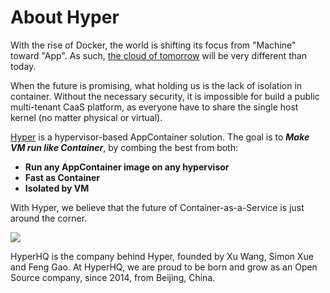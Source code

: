 # About Hyper

With the rise of Docker, the world is shifting its focus from "Machine" toward "App". As such, [the cloud of tomorrow](http://www.ibuildthecloud.com/blog/2014/08/19/containers-as-a-service-caas-is-the-cloud-operating-system/) will be very different than today.

When the future is promising, what holding us is the lack of isolation in container. Without the necessary security, it is impossible for build a public multi-tenant CaaS platform,  as everyone have to share the single host kernel (no matter physical or virtual).

[Hyper](hyper.sh) is a hypervisor-based AppContainer solution. The goal is to ***Make VM run like Container***, by combing the best from both:

- **Run any AppContainer image on any hypervisor**
- **Fast as Container**
- **Isolated by VM**

With Hyper, we believe that the future of Container-as-a-Service  is just around the corner.

![](https://trello-attachments.s3.amazonaws.com/552ba9ad83b51945d06ef23b/940x238/9e7346bfd21bc756361c70d8397e76f2/upload_2015-04-13_at_7.58.15_pm.png)

HyperHQ is the company behind Hyper, founded by Xu Wang, Simon Xue and Feng Gao. At HyperHQ, we are proud to be born and grow as an Open Source company, since 2014, from Beijing, China.
